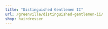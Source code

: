 ```yaml
---
title: "Distinguished Gentlemen II"
url: /greenville/distinguished-gentlemen-ii/
shop: hairdresser
---
```

